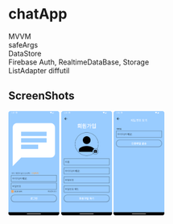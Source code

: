 # chatApp
MVVM  
safeArgs  
DataStore  
Firebase Auth, RealtimeDataBase, Storage  
ListAdapter diffutil

## ScreenShots
<img src = "https://github.com/rnqhqaltjs/chatApp/blob/master/github_images/login.png" width="20%" height="20%">    <img src = "https://github.com/rnqhqaltjs/chatApp/blob/master/github_images/register.png" width="20%" height="20%">    <img src = "https://github.com/rnqhqaltjs/chatApp/blob/master/github_images/password_search.png" width="20%" height="20%">
